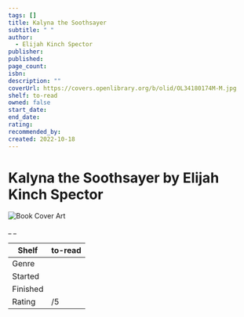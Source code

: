 ```yaml
---
tags: []
title: Kalyna the Soothsayer
subtitle: " "
author:
  - Elijah Kinch Spector
publisher: 
published: 
page_count: 
isbn: 
description: ""
coverUrl: https://covers.openlibrary.org/b/olid/OL34180174M-M.jpg
shelf: to-read
owned: false
start_date: 
end_date: 
rating: 
recommended_by: 
created: 2022-10-18
---
```


# Kalyna the Soothsayer by Elijah Kinch Spector

![Book Cover Art](https://covers.openlibrary.org/b/olid/OL34180174M-M.jpg)

_ _

| Shelf | to-read |
| --- | --- |
| Genre |  |
| Started |  |
| Finished |  |
| Rating | /5 |

